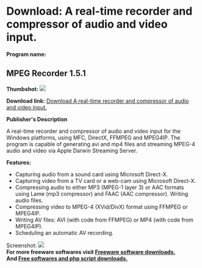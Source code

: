 # Download: A real-time recorder and compressor of audio and video input.

**Program name:**

## MPEG Recorder 1.5.1

  
**Thumbshot:** ![](http://www.freewarefiles.com/screenshot/mpegrecorder15_md.gif)   
  
**Download link:** [Download A real-time recorder and compressor of audio and video input.](http://freesoftwares.boysofts.com/MPEG-Recorder_program_34688.html)  
  


**Publisher's Description**  
  


A real-time recorder and compressor of audio and video input for the Windows platforms, using MFC, DirectX, FFMPEG and MPEG4IP. The program is capable of generating avi and mp4 files and streaming MPEG-4 audio and video via Apple Darwin Streaming Server. 

**Features:**

  * Capturing audio from a sound card using Microsoft Direct-X. 
  * Capturing video from a TV card or a web-cam using Microsoft Direct-X. 
  * Compressing audio to either MP3 (MPEG-1 layer 3) or AAC formats using Lame (mp3 compressor) and FAAC (AAC compressor). Writing audio files. 
  * Compressing video to MPEG-4 (XVid/DivX) format using FFMPEG or MPEG4IP. 
  * Writing AV files: AVI (with code from FFMPEG) or MP4 (with code from MPEG4IP). 
  * Scheduling an automatic AV recording. 

  
  
Screenshot: ![](http://www.freewarefiles.com/screenshot/mpegrecorder15.gif)   
**For more freeware softwares visit [Freeware software downloads.](http://freesoftwares.boysofts.com/)**   
**And [Free softwares and php script downloads.](http://www.boysofts.com/)**
